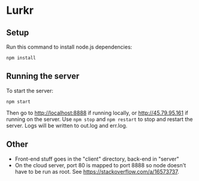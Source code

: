 # Lurkr

## Setup

Run this command to install node.js dependencies:

```
npm install
```


## Running the server
To start the server:

```
npm start
```

Then go to <http://localhost:8888> if running locally, or <http://45.79.95.161>
if running on the server. Use `npm stop` and `npm restart` to stop and restart
the server. Logs will be written to out.log and err.log.


## Other

* Front-end stuff goes in the "client" directory, back-end in "server"
* On the cloud server, port 80 is mapped to port 8888 so node doesn't have to
  be run as root. See <https://stackoverflow.com/a/16573737>.


